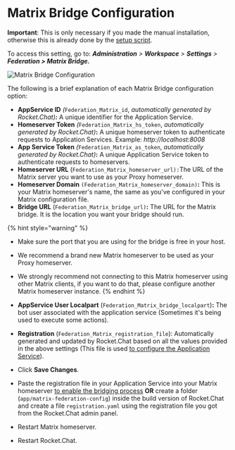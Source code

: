 # Matrix Bridge Configuration

**Important**: This is only necessary if you made the manual installation, otherwise this is already done by the [setup script](matrix-homeserver-setup.md#automated-installation-recommended).

To access this setting, go to: _**Administration** > **Workspace** > **Settings** > **Federation > Matrix Bridge.**_

![Matrix Bridge Configuration](<../../../../../../../.gitbook/assets/2022-07-22\_12-28-56 (3).png>)

The following is a brief explanation of each Matrix Bridge configuration option:

* **AppService ID** _(_`Federation_Matrix_id`, _automatically generated by Rocket.Chat)**:**_ A unique identifier for the Application Service.
* **Homeserver Token** _(_`Federation_Matrix_hs_token`, _automatically generated by Rocket.Chat)_**:** A unique homeserver token to authenticate requests to Application Services. Example: _http://localhost:8008_
* **App Service Token** _(_`Federation_Matrix_as_token`, _automatically generated by Rocket.Chat)_**:** A unique Application Service token to authenticate requests to homeservers.
* **Homeserver URL** (`Federation_Matrix_homeserver_url):`The URL of the Matrix server you want to use as your Proxy homeserver.
* **Homeserver Domain** `(Federation_Matrix_homeserver_domain)`**:**  This is your Matrix homeserver's name, the same as you've configured in your Matrix configuration file.
* **Bridge URL** (`Federation_Matrix_bridge_url)`**:** The URL for the Matrix bridge. It is the location you want your bridge should run.

{% hint style="warning" %}
* Make sure the port that you are using for the bridge is free in your host.
* We recommend a brand new Matrix homeserver to be used as your Proxy homeserver.
* We strongly recommend not connecting to this Matrix homeserver using other Matrix clients, if you want to do that, please configure another Matrix homeserver instance.
{% endhint %}

* **AppService User Localpart** (`Federation_Matrix_bridge_localpart`)**:** The bot user associated with the application service (Sometimes it's being used to execute some actions).
* **Registration** (`Federation_Matrix_registration_file`):  Automatically generated and updated by Rocket.Chat based on all the values provided in the above settings (This file is used [to configure the Application Service](matrix-homeserver-setup.md#manual-installation)).
* Click **Save Changes**.
* Paste the registration file in your Application Service into your Matrix homeserver [to enable the bridging process](https://matrix-org.github.io/synapse/latest/application\_services.html) **OR**  create a folder (`app/matrix-federation-config`) inside the build version of Rocket.Chat and create a file `registration.yaml` using the registration file you got from the Rocket.Chat admin panel.
* Restart Matrix homeserver.
* Restart Rocket.Chat.

